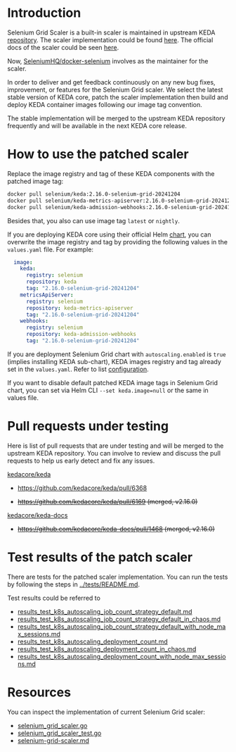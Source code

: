 # Introduction

Selenium Grid Scaler is a built-in scaler is maintained in upstream KEDA [repository](https://github.com/kedacore/keda). The scaler implementation could be found [here](https://github.com/kedacore/keda/blob/main/pkg/scalers/selenium_grid_scaler.go). The official docs of the scaler could be seen [here](https://keda.sh/docs/latest/scalers/selenium-grid-scaler/).

Now, [SeleniumHQ/docker-selenium](https://github.com/SeleniumHQ/docker-selenium) involves as the maintainer for the scaler.

In order to deliver and get feedback continuously on any new bug fixes, improvement, or features for the Selenium Grid scaler. We select the latest stable version of KEDA core, patch the scaler implementation then build and deploy KEDA container images following our image tag convention.

The stable implementation will be merged to the upstream KEDA repository frequently and will be available in the next KEDA core release.

# How to use the patched scaler

Replace the image registry and tag of these KEDA components with the patched image tag:

```bash
docker pull selenium/keda:2.16.0-selenium-grid-20241204
docker pull selenium/keda-metrics-apiserver:2.16.0-selenium-grid-20241204
docker pull selenium/keda-admission-webhooks:2.16.0-selenium-grid-20241204
```

Besides that, you also can use image tag `latest` or `nightly`.

If you are deploying KEDA core using their official Helm [chart](https://github.com/kedacore/charts), you can overwrite the image registry and tag by providing the following values in the `values.yaml` file. For example:

```yaml
  image:
    keda:
      registry: selenium
      repository: keda
      tag: "2.16.0-selenium-grid-20241204"
    metricsApiServer:
      registry: selenium
      repository: keda-metrics-apiserver
      tag: "2.16.0-selenium-grid-20241204"
    webhooks:
      registry: selenium
      repository: keda-admission-webhooks
      tag: "2.16.0-selenium-grid-20241204"
```

If you are deployment Selenium Grid chart with `autoscaling.enabled` is `true` (implies installing KEDA sub-chart), KEDA images registry and tag already set in the `values.yaml`. Refer to list [configuration](../charts/selenium-grid/CONFIGURATION.md).

If you want to disable default patched KEDA image tags in Selenium Grid chart, you can set via Helm CLI `--set keda.image=null` or the same in values file.

# Pull requests under testing

Here is list of pull requests that are under testing and will be merged to the upstream KEDA repository.
You can involve to review and discuss the pull requests to help us early detect and fix any issues.

[kedacore/keda](https://github.com/kedacore/keda)

- https://github.com/kedacore/keda/pull/6368

- ~~https://github.com/kedacore/keda/pull/6169 (merged, v2.16.0)~~

[kedacore/keda-docs](https://github.com/kedacore/keda-docs)

- ~~https://github.com/kedacore/keda-docs/pull/1468 (merged, v2.16.0)~~

# Test results of the patch scaler

There are tests for the patched scaler implementation. You can run the tests by following the steps in [../tests/README.md](../tests/README.md).

Test results could be referred to

- [results_test_k8s_autoscaling_job_count_strategy_default.md](./results_test_k8s_autoscaling_job_count_strategy_default.md)
- [results_test_k8s_autoscaling_job_count_strategy_default_in_chaos.md](./results_test_k8s_autoscaling_job_count_strategy_default_in_chaos.md)
- [results_test_k8s_autoscaling_job_count_strategy_default_with_node_max_sessions.md](./results_test_k8s_autoscaling_job_count_strategy_default_with_node_max_sessions.md)
- [results_test_k8s_autoscaling_deployment_count.md](./results_test_k8s_autoscaling_deployment_count.md)
- [results_test_k8s_autoscaling_deployment_count_in_chaos.md](./results_test_k8s_autoscaling_deployment_count_in_chaos.md)
- [results_test_k8s_autoscaling_deployment_count_with_node_max_sessions.md](./results_test_k8s_autoscaling_deployment_count_with_node_max_sessions.md)

# Resources

You can inspect the implementation of current Selenium Grid scaler:

- [selenium_grid_scaler.go](./scalers/selenium_grid_scaler.go)
- [selenium_grid_scaler_test.go](./scalers/selenium_grid_scaler_test.go)
- [selenium-grid-scaler.md](./scalers/selenium-grid-scaler.md)
